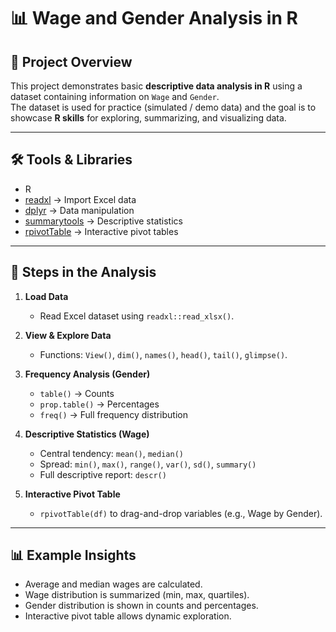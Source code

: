 # 📊 Wage and Gender Analysis in R

## 📌 Project Overview
This project demonstrates basic **descriptive data analysis in R** using a dataset containing information on `Wage` and `Gender`.  
The dataset is used for practice (simulated / demo data) and the goal is to showcase **R skills** for exploring, summarizing, and visualizing data.

---

## 🛠️ Tools & Libraries
- R  
- [readxl](https://cran.r-project.org/web/packages/readxl/index.html) → Import Excel data  
- [dplyr](https://cran.r-project.org/web/packages/dplyr/index.html) → Data manipulation  
- [summarytools](https://cran.r-project.org/web/packages/summarytools/index.html) → Descriptive statistics  
- [rpivotTable](https://cran.r-project.org/web/packages/rpivotTable/index.html) → Interactive pivot tables  

---

## 📂 Steps in the Analysis
1. **Load Data**  
   - Read Excel dataset using `readxl::read_xlsx()`.  

2. **View & Explore Data**  
   - Functions: `View()`, `dim()`, `names()`, `head()`, `tail()`, `glimpse()`.  

3. **Frequency Analysis (Gender)**  
   - `table()` → Counts  
   - `prop.table()` → Percentages  
   - `freq()` → Full frequency distribution  

4. **Descriptive Statistics (Wage)**  
   - Central tendency: `mean()`, `median()`  
   - Spread: `min()`, `max()`, `range()`, `var()`, `sd()`, `summary()`  
   - Full descriptive report: `descr()`  

5. **Interactive Pivot Table**  
   - `rpivotTable(df)` to drag-and-drop variables (e.g., Wage by Gender).  

---

## 📊 Example Insights
- Average and median wages are calculated.  
- Wage distribution is summarized (min, max, quartiles).  
- Gender distribution is shown in counts and percentages.  
- Interactive pivot table allows dynamic exploration.  

